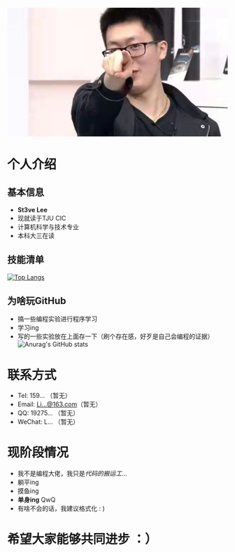 ![管大校神之一指](https://github.com/Lrz266OuO/image/blob/master/%E7%AE%A1%E5%A4%A7%E6%A0%A1%E7%A5%9E%E4%B9%8B%E4%B8%80%E6%8C%87.png)  

# 个人介绍
## 基本信息
- **St3ve Lee**
- 现就读于TJU CIC
- 计算机科学与技术专业
- 本科大三在读  

## 技能清单
[![Top Langs](https://github-readme-stats.vercel.app/api/top-langs/?username=Lrz266OuO&layout=compact)](https://github.com/anuraghazra/github-readme-stats) 

## 为啥玩GitHub
- 搞一些编程实验进行程序学习
- 学习ing
- 写的一些实验放在上面存一下（刷个存在感，好歹是自己会编程的证据）
![Anurag's GitHub stats](https://github-readme-stats.vercel.app/api?username=Lrz266OuO&show_icons=true&theme=dracula)

# 联系方式
- Tel: 159... （暂无）
- Email: Li...@163.com（暂无）
- QQ: 19275... （暂无）
- WeChat: L... （暂无）

# 现阶段情况
- 我不是编程大佬，我只是*代码的搬运工*...
- 躺平ing
- 摸鱼ing
- **单身ing** QwQ
- 有啥不会的话，我建议格式化 : )

# **希望大家能够共同进步** ：）


<!---
Lrz266OuO/Lrz266OuO is a ✨ special ✨ repository because its `README.md` (this file) appears on your GitHub profile.
You can click the Preview link to take a look at your changes.
--->
